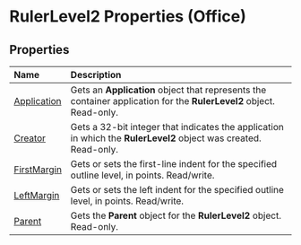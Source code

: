
# RulerLevel2 Properties (Office)

## Properties



|**Name**|**Description**|
|:-----|:-----|
| [Application](f03c2e77-5255-1099-872a-1b24912c5cf4.md)|Gets an  **Application** object that represents the container application for the **RulerLevel2** object. Read-only.|
| [Creator](8c0c980f-9386-2049-d808-0dc52f627308.md)|Gets a 32-bit integer that indicates the application in which the  **RulerLevel2** object was created. Read-only.|
| [FirstMargin](25af3a48-d2fd-9240-6cf9-e44850d96f50.md)|Gets or sets the first-line indent for the specified outline level, in points. Read/write.|
| [LeftMargin](61de525b-7127-7408-13e8-09d0df0c33c0.md)|Gets or sets the left indent for the specified outline level, in points. Read/write.|
| [Parent](6331e73e-63b2-d702-6a43-552f856db9a5.md)|Gets the  **Parent** object for the **RulerLevel2** object. Read-only.|
